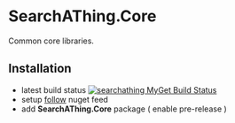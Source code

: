 # SearchAThing.Core

Common core libraries.

## Installation

- latest build status [![searchathing MyGet Build Status](https://www.myget.org/BuildSource/Badge/searchathing?identifier=bd434d02-052a-409e-9fd1-7c6b49faacc3)](https://www.myget.org/)
- setup [follow](https://www.myget.org/gallery/searchathing) nuget feed
- add **SearchAThing.Core** package ( enable pre-release )

